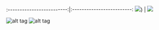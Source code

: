 :-------------------------:|:-------------------------:
![](http://pre01.deviantart.net/410a/th/pre/f/2012/155/d/e/guild_wars_2_logo_vector_by_krukmeister-d52813m.jpg))  |  ![](http://logos-download.com/wp-content/uploads/2016/09/React_logo_wordmark.png)

![alt tag](http://pre01.deviantart.net/410a/th/pre/f/2012/155/d/e/guild_wars_2_logo_vector_by_krukmeister-d52813m.jpg)
![alt tag](http://logos-download.com/wp-content/uploads/2016/09/React_logo_wordmark.png)
